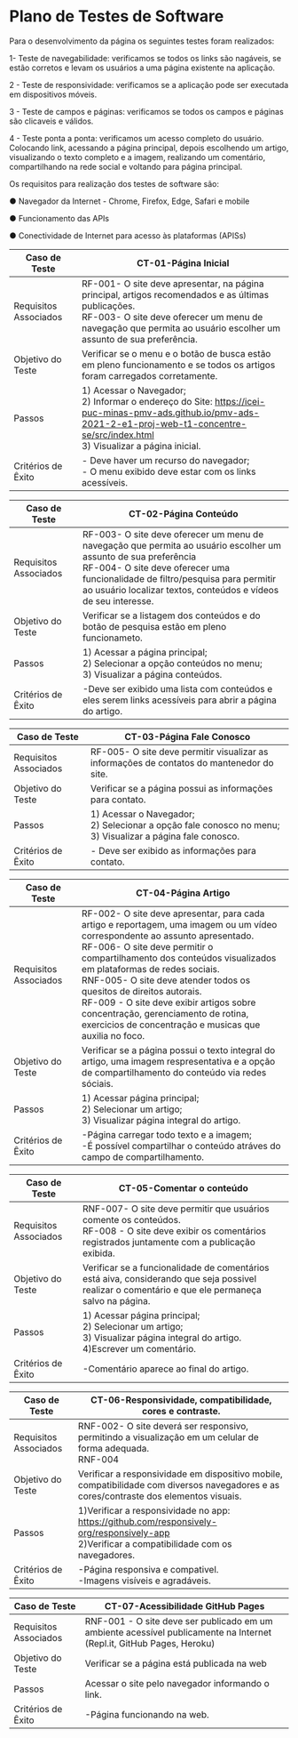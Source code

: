 # Plano de Testes de Software

Para o desenvolvimento da página os seguintes testes foram realizados:

1- Teste de navegabilidade: verificamos se todos os links são nagáveis, se estão corretos e levam os usuários a uma página existente na aplicação.

2 - Teste de responsividade: verificamos se a aplicação pode ser executada em dispositivos móveis.

3 - Teste de campos e páginas: verificamos se todos os campos e páginas são clicaveis e válidos.

4 - Teste ponta a ponta: verificamos um acesso completo do usuário. Colocando link, acessando a página principal, depois escolhendo um artigo, visualizando o texto completo e a imagem, realizando um comentário, compartilhando na rede social e voltando para página principal.

Os requisitos para realização dos testes de software são:

● Navegador da Internet - Chrome, Firefox, Edge, Safari e mobile

● Funcionamento das APIs

● Conectividade de Internet para acesso às plataformas (APISs)
 
|     Caso de Teste   |                                     CT-01-Página Inicial                                                         |
|---------------------|------------------------------------------------------------------------------------------------------------------|
|Requisitos Associados| RF-001- O site deve apresentar, na página principal, artigos recomendados e as últimas publicações.<br>RF-003- O site deve oferecer um menu de navegação que permita ao usuário escolher um assunto de sua preferência.|
|Objetivo do Teste    | Verificar se o menu e o botão de busca estão em pleno funcionamento e se todos os artigos foram carregados        corretamente.|
|Passos               | 1) Acessar o Navegador;<br>2) Informar o endereço do Site: https://icei-puc-minas-pmv-ads.github.io/pmv-ads-2021-2-e1-proj-web-t1-concentre-se/src/index.html<br>3) Visualizar a página inicial.| 
|Critérios de Êxito   |- Deve haver um recurso do navegador;<br>- O menu exibido deve estar com os links acessíveis.|

|     Caso de Teste   |                                     CT-02-Página Conteúdo                                                        |
|---------------------|------------------------------------------------------------------------------------------------------------------|
|Requisitos Associados| RF-003-  O site deve oferecer um menu de navegação que permita ao usuário escolher um assunto de sua preferência<br>RF-004- O site deve oferecer uma funcionalidade de filtro/pesquisa para permitir ao usuário localizar textos, conteúdos e vídeos de seu interesse. |
|Objetivo do Teste    | Verificar se a listagem dos conteúdos e do botão de pesquisa estão em pleno funcionameto.|
|Passos               | 1) Acessar a página principal;<br>2) Selecionar a opção conteúdos no menu;<br>3) Visualizar a página conteúdos.| 
|Critérios de Êxito   | -Deve ser exibido uma lista com conteúdos e eles serem links acessíveis para abrir a página do artigo.|

|     Caso de Teste   |                                     CT-03-Página Fale Conosco                                                    |
|---------------------|------------------------------------------------------------------------------------------------------------------|
|Requisitos Associados| RF-005- O site deve permitir visualizar as informações de contatos do mantenedor do site.|
|Objetivo do Teste    | Verificar se a página possui as informações para contato.|
|Passos               | 1) Acessar o Navegador;<br>2) Selecionar a opção fale conosco no menu;<br>3) Visualizar a página fale conosco.| 
|Critérios de Êxito   |- Deve ser exibido as informações para contato.|
                       
|     Caso de Teste   |                                       CT-04-Página Artigo                                       |
|---------------------|--------------------------------------------------------------------------------------------------------------|
|Requisitos Associados| RF-002- O site deve apresentar, para cada artigo e reportagem, uma imagem ou um vídeo correspondente ao assunto apresentado.<br>RF-006- O site deve permitir o compartilhamento dos conteúdos visualizados em plataformas de redes sociais.<br>RNF-005- O site deve atender todos os quesitos de direitos autorais.<br>RF-009 - O site deve exibir artigos sobre concentração, gerenciamento de rotina, exercicios de concentração e musicas que auxilia no foco.|                                     
| Objetivo do Teste   | Verificar se a página possui o texto integral do artigo, uma imagem respresentativa e a opção de compartilhamento do conteúdo via redes sóciais.|
|Passos               | 1) Acessar página principal;<br>2) Selecionar um artigo;<br>3) Visualizar página integral do artigo.| 
|Critérios de Êxito   |-Página carregar todo texto e a imagem;<br>-É possível compartilhar o conteúdo atráves do campo de compartilhamento.|


| Caso de Teste       |                    CT-05-Comentar o conteúdo                                   |
|---------------------|--------------------------------------------------------------------------------|
|Requisitos Associados| RNF-007-  O site deve permitir que usuários comente os conteúdos.<br>RF-008 - O site deve exibir os comentários registrados juntamente com a publicação exibida.|                                     
| Objetivo do Teste   | Verificar se a funcionalidade de comentários está aiva, considerando que seja possivel realizar o comentário e que ele permaneça salvo na página.| 
|Passos               | 1) Acessar página principal;<br>2) Selecionar um artigo;<br>3) Visualizar página integral do artigo.<br>4)Escrever um comentário.| 
|Critérios de Êxito   |-Comentário aparece ao final do artigo.|

|     Caso de Teste   |     CT-06-Responsividade, compatibilidade, cores e contraste.          |
|---------------------|------------------------------------------------------------------------|
|Requisitos Associados| RNF-002- O site deverá ser responsivo, permitindo a visualização em um celular de forma adequada.<br>RNF-004| O site deve ser compatível com os principais navegadores do mercado (Google Chrome, Firefox, Microsoft Edge).<br>RNF-003- O site deve ter bom nível de contraste entre os elementos da tela em conformidade.|                                     
| Objetivo do Teste   | Verificar a responsividade em dispositivo mobile, compatibilidade com diversos navegadores e as cores/contraste dos elementos visuais.|
|Passos               | 1)Verificar a responsividade no app: https://github.com/responsively-org/responsively-app<br>2)Verificar a compatibilidade com os navegadores.| 
|Critérios de Êxito   |-Página responsiva e compativel.<br>-Imagens visíveis e agradáveis.|



|     Caso de Teste   |                    CT-07-Acessibilidade GitHub Pages                                 |
|---------------------|--------------------------------------------------------------------------------------------------------------|
|Requisitos Associados| RNF-001 - O site deve ser publicado em um ambiente acessível publicamente na Internet (Repl.it, GitHub Pages, Heroku)|                                     
| Objetivo do Teste   | Verificar se a página está publicada na web|
|Passos               | Acessar o site pelo navegador informando o link.| 
|Critérios de Êxito   |-Página funcionando na web.|









  
  





